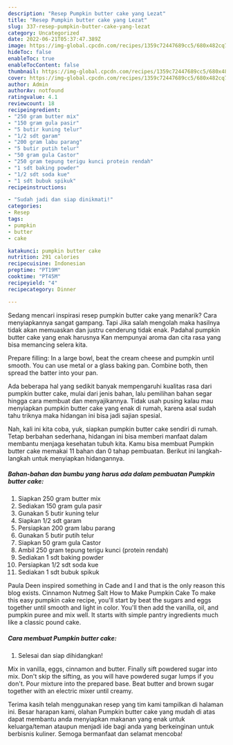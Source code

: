 ```yaml
---
description: "Resep Pumpkin butter cake yang Lezat"
title: "Resep Pumpkin butter cake yang Lezat"
slug: 337-resep-pumpkin-butter-cake-yang-lezat
category: Uncategorized
date: 2022-06-21T05:37:47.389Z
image: https://img-global.cpcdn.com/recipes/1359c72447689cc5/680x482cq70/pumpkin-butter-cake-foto-resep-utama.jpg
hideToc: false
enableToc: true
enableTocContent: false
thumbnail: https://img-global.cpcdn.com/recipes/1359c72447689cc5/680x482cq70/pumpkin-butter-cake-foto-resep-utama.jpg
cover: https://img-global.cpcdn.com/recipes/1359c72447689cc5/680x482cq70/pumpkin-butter-cake-foto-resep-utama.jpg
author: Admin
authorAv: notfound
ratingvalue: 4.1
reviewcount: 18
recipeingredient:
- "250 gram butter mix"
- "150 gram gula pasir"
- "5 butir kuning telur"
- "1/2 sdt garam"
- "200 gram labu parang"
- "5 butir putih telur"
- "50 gram gula Castor"
- "250 gram tepung terigu kunci protein rendah"
- "1 sdt baking powder"
- "1/2 sdt soda kue"
- "1 sdt bubuk spikuk"
recipeinstructions:

- "Sudah jadi dan siap dinikmati!"
categories:
- Resep
tags:
- pumpkin
- butter
- cake

katakunci: pumpkin butter cake 
nutrition: 291 calories
recipecuisine: Indonesian
preptime: "PT19M"
cooktime: "PT45M"
recipeyield: "4"
recipecategory: Dinner

---
```



Sedang mencari inspirasi resep pumpkin butter cake yang menarik? Cara menyiapkannya sangat gampang. Tapi Jika salah mengolah maka hasilnya tidak akan memuaskan dan justru cenderung tidak enak. Padahal pumpkin butter cake yang enak harusnya Kan mempunyai aroma dan cita rasa yang bisa memancing selera kita.


Prepare filling: In a large bowl, beat the cream cheese and pumpkin until smooth. You can use metal or a glass baking pan. Combine both, then spread the batter into your pan.

Ada beberapa hal yang sedikit banyak mempengaruhi kualitas rasa dari pumpkin butter cake, mulai dari jenis bahan, lalu pemilihan bahan segar hingga cara membuat dan menyajikannya. Tidak usah pusing kalau mau menyiapkan pumpkin butter cake yang enak di rumah, karena asal sudah tahu triknya maka hidangan ini bisa jadi sajian spesial.


Nah, kali ini kita coba, yuk, siapkan pumpkin butter cake sendiri di rumah. Tetap berbahan sederhana, hidangan ini bisa memberi manfaat dalam membantu menjaga kesehatan tubuh kita. Kamu bisa membuat Pumpkin butter cake memakai 11 bahan dan 0 tahap pembuatan. Berikut ini langkah-langkah untuk menyiapkan hidangannya.

<!--inarticleads1-->

##### Bahan-bahan dan bumbu yang harus ada dalam pembuatan Pumpkin butter cake:

1. Siapkan 250 gram butter mix
1. Sediakan 150 gram gula pasir
1. Gunakan 5 butir kuning telur
1. Siapkan 1/2 sdt garam
1. Persiapkan 200 gram labu parang
1. Gunakan 5 butir putih telur
1. Siapkan 50 gram gula Castor
1. Ambil 250 gram tepung terigu kunci (protein rendah)
1. Sediakan 1 sdt baking powder
1. Persiapkan 1/2 sdt soda kue
1. Sediakan 1 sdt bubuk spikuk


Paula Deen inspired something in Cade and I and that is the only reason this blog exists. Cinnamon Nutmeg Salt How to Make Pumpkin Cake To make this easy pumpkin cake recipe, you&#39;ll start by beat the sugars and eggs together until smooth and light in color. You&#39;ll then add the vanilla, oil, and pumpkin puree and mix well. It starts with simple pantry ingredients much like a classic pound cake. 

<!--inarticleads2-->

##### Cara membuat Pumpkin butter cake:


1. Selesai dan siap dihidangkan!

Mix in vanilla, eggs, cinnamon and butter. Finally sift powdered sugar into mix. Don&#39;t skip the sifting, as you will have powdered sugar lumps if you don&#39;t. Pour mixture into the prepared base. Beat butter and brown sugar together with an electric mixer until creamy. 

Terima kasih telah menggunakan resep yang tim kami tampilkan di halaman ini. Besar harapan kami, olahan Pumpkin butter cake yang mudah di atas dapat membantu anda menyiapkan makanan yang enak untuk keluarga/teman ataupun menjadi ide bagi anda yang berkeinginan untuk berbisnis kuliner. Semoga bermanfaat dan selamat mencoba!
